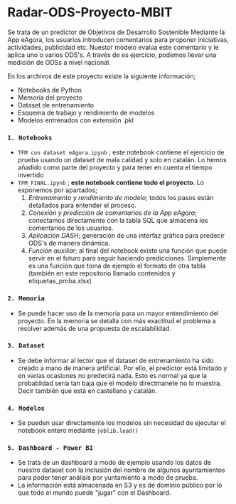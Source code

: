 # Radar-ODS-Proyecto-MBIT
Se trata de un predictor de Objetivos de Desarrollo Sostenible Mediante la App eAgora, los usuarios introducen comentarios para proponer iniciativas, actividades, publicidad etc. Nuestor modelo evalúa este comentario y le aplica uno o varios ODS's. A través de es ejercicio, podemos llevar una medición de ODSs a nivel nacional.

En los archivos de este proyecto existe la siguiente información;
 - Notebooks de Python
 - Memoria del proyecto
 - Dataset de entrenamiento
 - Esquema de trabajo y rendimiento de modelos
 - Modelos entrenados con extensión .pkl
 
### `1. Notebooks`
 - `TFM con dataset eAgora.ipynb` ; este notebook contiene el ejercicio de prueba usando un dataset de mala calidad y solo en catalán. Lo hemos añadido como parte del proyecto y para tener en cuenta el tiempo invertido
 - `TFM_FINAL.ipynb` ; **este notebook contiene todo el proyecto**. Lo exponemos por apartados;
    1. *Entrenamiento y rendimiento de modelo*; todos los pasos están detallados para entender el proceso.
    2. *Conexión y predicción de comentarios de la App eAgora*; conectamos directamente con la tabla SQL que almacena los comentarios de los usuarios.
    3. *Aplicación DASH*; generación de una interfaz gráfica para predecir ODS's de manera dinámica.
    4. *Función auxiliar*; al final del notebook existe una función que puede servir en el futuro para seguir haciendo predicciones. Simplemente es una función que toma de ejemplo el formato de otra tabla (también en este repositorio llamado contenidos y etiquetas_proba.xlsx)
 
### `2. Memoria`
 - Se puede hacer uso de la memoria para un mayor entendimiento del proyecto. En la memoria se detalla con más exactitud el problema a resolver además de una propuesta de escalabilidad.

### `3. Dataset`
 - Se debe informar al lector que el dataset de entrenamiento ha sido creado a mano de manera artificial. Por ello, el predictor está limitado y en varias ocasiones no predecirá nada. Esto es normal ya que la probablidad sería tan baja que el modelo directmanete no lo muestra. Decir también que está en castellano y catalán.

### `4. Modelos`
 - Se pueden usar directamente los modelos sin necesidad de ejecutar el notebook entero mediante `joblib.load()`

### `5. Dashboard - Power BI`
 - Se trata de un dashboard a modo de ejemplo usando los datos de nuestro dataset con la inclusión del nombre de algunos ayuntamientos para poder tener análisis por yuntamiento a modo de prueba.
 - La información está almacenada en S3 y es de dominio público por lo que todo el mundo puede "jugar" con el Dashboard.
